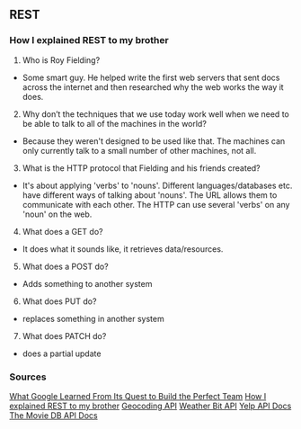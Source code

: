 ## REST

### How I explained REST to my brother

1. Who is Roy Fielding?
- Some smart guy. He helped write the first web servers that sent docs across the internet and then researched why the web works the way it does.
2. Why don’t the techniques that we use today work well when we need to be able to talk to all of the machines in the world?
- Because they weren't designed to be used like that. The machines can only currently talk to a small number of other machines, not all.
3. What is the HTTP protocol that Fielding and his friends created?
- It's about applying 'verbs' to 'nouns'. Different languages/databases etc. have different ways of talking about 'nouns'. The URL allows them to communicate with each other. The HTTP can use several 'verbs' on any 'noun' on the web. 
4. What does a GET do?
- It does what it sounds like, it retrieves data/resources.
5. What does a POST do?
- Adds something to another system
6. What does PUT do?
- replaces something in another system
7. What does PATCH do?
- does a partial update 

### Sources

[What Google Learned From Its Quest to Build the Perfect Team](https://www.nytimes.com/2016/02/28/magazine/what-google-learned-from-its-quest-to-build-the-perfect-team.html)
[How I explained REST to my brother](https://gist.github.com/brookr/5977550)
[Geocoding API](https://locationiq.com/)
[Weather Bit API](https://www.weatherbit.io/)
[Yelp API Docs](https://www.yelp.com/developers/documentation/v3/business_search)
[The Movie DB API Docs](https://developers.themoviedb.org/3/getting-started/introduction)